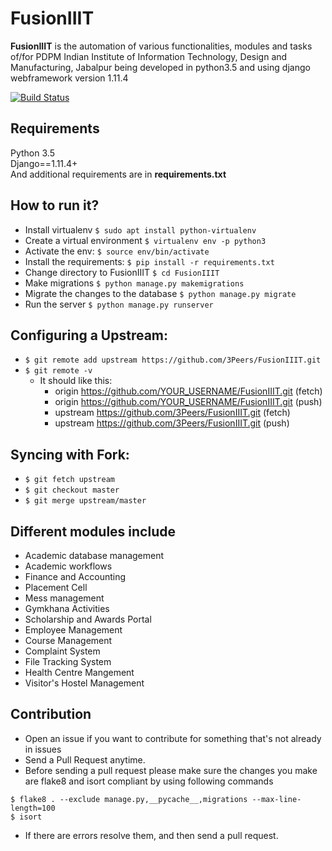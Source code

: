 # FusionIIIT

**FusionIIIT** is the automation of various functionalities, modules and tasks of/for PDPM Indian Institute of Information Technology, Design and Manufacturing, Jabalpur being developed in python3.5 and using django webframework version 1.11.4  

[![Build Status](https://api.travis-ci.org/3Peers/FusionIIIT.svg?branch=master)](https://travis-ci.org/3Peers/FusionIIIT)


## Requirements

Python 3.5  
Django==1.11.4+  
And additional requirements are in **requirements.txt**  

## How to run it?

  * Install virtualenv `$ sudo apt install python-virtualenv`  
  * Create a virtual environment `$ virtualenv env -p python3`  
  * Activate the env: `$ source env/bin/activate`  
  * Install the requirements: `$ pip install -r requirements.txt`  
  * Change directory to FusionIIIT `$ cd FusionIIIT`
  * Make migrations `$ python manage.py makemigrations`  
  * Migrate the changes to the database `$ python manage.py migrate`  
  * Run the server `$ python manage.py runserver`

## Configuring a Upstream:

 * `$ git remote add upstream https://github.com/3Peers/FusionIIIT.git`
 * `$ git remote -v`
   * It should like this:
     * origin    https://github.com/YOUR_USERNAME/FusionIIIT.git (fetch)
     * origin    https://github.com/YOUR_USERNAME/FusionIIIT.git (push)
     * upstream  https://github.com/3Peers/FusionIIIT.git (fetch)
     * upstream  https://github.com/3Peers/FusionIIIT.git (push)
     
## Syncing with Fork:

 * `$ git fetch upstream`
 * `$ git checkout master`
 * `$ git merge upstream/master`


## Different modules include

  * Academic database management  
  * Academic workflows  
  * Finance and Accounting  
  * Placement Cell  
  * Mess management  
  * Gymkhana Activities  
  * Scholarship and Awards Portal  
  * Employee Management  
  * Course Management  
  * Complaint System  
  * File Tracking System  
  * Health Centre Mangement  
  * Visitor's Hostel Management  

## Contribution

  * Open an issue if you want to contribute for something that's not already in issues
  * Send a Pull Request anytime.
  * Before sending a pull request please make sure the changes you make are flake8 and isort compliant by using following commands  
  ```
  $ flake8 . --exclude manage.py,__pycache__,migrations --max-line-length=100
  $ isort
  ```
  * If there are errors resolve them, and then send a pull request.
